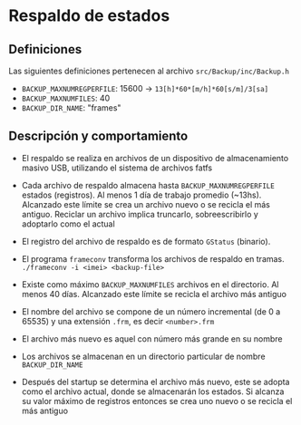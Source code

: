 # Respaldo de estados

## Definiciones
Las siguientes definiciones pertenecen al archivo `src/Backup/inc/Backup.h`
- `BACKUP_MAXNUMREGPERFILE`: 15600 -> `13[h]*60*[m/h]*60[s/m]/3[sa]`
- `BACKUP_MAXNUMFILES`: 40
- `BACKUP_DIR_NAME`: "frames"

## Descripción y comportamiento
- El respaldo se realiza en archivos de un dispositivo de almacenamiento 
  masivo USB, utilizando el sistema de archivos fatfs

- Cada archivo de respaldo almacena hasta `BACKUP_MAXNUMREGPERFILE` estados 
  (registros).
  Al menos 1 día de trabajo promedio (~13hs). Alcanzado este límite se crea 
  un archivo nuevo o se recicla el más antiguo. Reciclar un archivo implica 
  truncarlo, sobreescribirlo y adoptarlo como el actual

- El registro del archivo de respaldo es de formato `GStatus` (binario). 

- El programa `frameconv` transforma los archivos de respaldo en tramas.
  `./frameconv -i <imei> <backup-file>`

- Existe como máximo `BACKUP_MAXNUMFILES` archivos en el directorio. 
  Al menos 40 días. Alcanzado este límite se recicla el archivo más antiguo

- El nombre del archivo se compone de un número incremental (de 0 a 65535) y 
  una extensión `.frm`, es decir `<number>.frm`

- El archivo más nuevo es aquel con número más grande en su nombre

- Los archivos se almacenan en un directorio particular de nombre 
  `BACKUP_DIR_NAME`

- Después del startup se determina el archivo más nuevo, este se adopta como 
  el archivo actual, donde se almacenarán los estados. Si alcanza su valor 
  máximo de registros entonces se crea uno nuevo o se recicla el más antiguo
